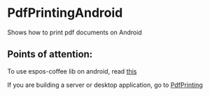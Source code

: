 # PdfPrintingAndroid

Shows how to print pdf documents on Android

## Points of attention:


To use espos-coffee lib on android, read [this](../AndroidImage/README.md)

If you are building a server or desktop application, go to [PdfPrinting](../PdfPrinting) 
